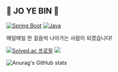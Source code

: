 ## 🖤 JO YE BIN 🤍

  [![Spring Boot](https://img.shields.io/badge/Spring%20Boot-brightgreen)](https://spring.io/projects/spring-boot)
[![Java](https://img.shields.io/badge/Java-orange)](https://www.oracle.com/java/)

매일매일 한 걸음씩 나아가는 사람이 되겠습니다!

  
[![Solved.ac
프로필](http://mazassumnida.wtf/api/v2/generate_badge?boj=yebin0322)](https://solved.ac/yebin0322)
<img src="http://mazandi.herokuapp.com/api?handle=yun0329&theme=warm"/>
  
![Anurag's GitHub stats](https://github-readme-stats.vercel.app/api?username=Jyebin&show_icons=true&theme=graywhite)

